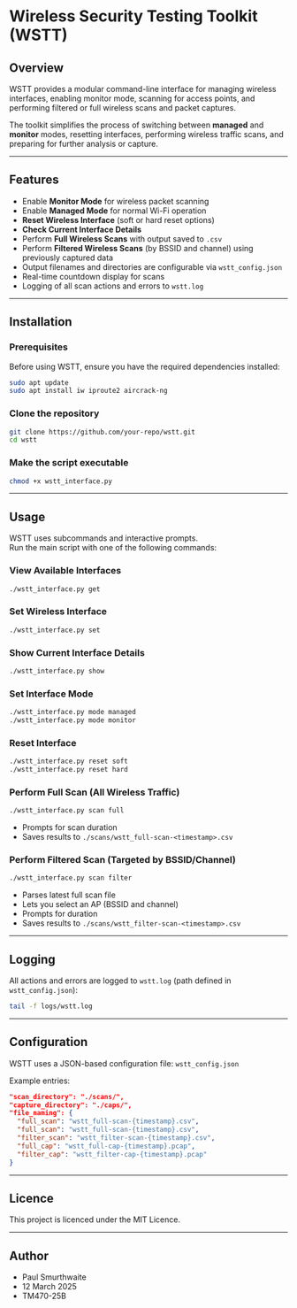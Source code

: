 # Wireless Security Testing Toolkit (WSTT)

## **Overview**
WSTT provides a modular command-line interface for managing wireless interfaces, enabling monitor mode, scanning for access points, and performing filtered or full wireless scans and packet captures.

The toolkit simplifies the process of switching between **managed** and **monitor** modes, resetting interfaces, performing wireless traffic scans, and preparing for further analysis or capture.

---

## **Features**
- Enable **Monitor Mode** for wireless packet scanning  
- Enable **Managed Mode** for normal Wi-Fi operation  
- **Reset Wireless Interface** (soft or hard reset options)  
- **Check Current Interface Details**  
- Perform **Full Wireless Scans** with output saved to `.csv`  
- Perform **Filtered Wireless Scans** (by BSSID and channel) using previously captured data  
- Output filenames and directories are configurable via `wstt_config.json`  
- Real-time countdown display for scans  
- Logging of all scan actions and errors to `wstt.log`

---

## **Installation**
### **Prerequisites**
Before using WSTT, ensure you have the required dependencies installed:
```bash
sudo apt update
sudo apt install iw iproute2 aircrack-ng
```

### Clone the repository
```bash
git clone https://github.com/your-repo/wstt.git
cd wstt
```

### Make the script executable
```bash
chmod +x wstt_interface.py
```

---

## **Usage**
WSTT uses subcommands and interactive prompts.  
Run the main script with one of the following commands:

### View Available Interfaces
```bash
./wstt_interface.py get
```

### Set Wireless Interface
```bash
./wstt_interface.py set
```

### Show Current Interface Details
```bash
./wstt_interface.py show
```

### Set Interface Mode
```bash
./wstt_interface.py mode managed
./wstt_interface.py mode monitor
```

### Reset Interface
```bash
./wstt_interface.py reset soft
./wstt_interface.py reset hard
```

### Perform Full Scan (All Wireless Traffic)
```bash
./wstt_interface.py scan full
```
- Prompts for scan duration
- Saves results to `./scans/wstt_full-scan-<timestamp>.csv`

### Perform Filtered Scan (Targeted by BSSID/Channel)
```bash
./wstt_interface.py scan filter
```
- Parses latest full scan file
- Lets you select an AP (BSSID and channel)
- Prompts for duration
- Saves results to `./scans/wstt_filter-scan-<timestamp>.csv`

---

## **Logging**
All actions and errors are logged to `wstt.log` (path defined in `wstt_config.json`):
```bash
tail -f logs/wstt.log
```

---

## **Configuration**
WSTT uses a JSON-based configuration file: `wstt_config.json`

Example entries:
```json
"scan_directory": "./scans/",
"capture_directory": "./caps/",
"file_naming": {
  "full_scan": "wstt_full-scan-{timestamp}.csv",
  "full_scan": "wstt_full-scan-{timestamp}.csv",
  "filter_scan": "wstt_filter-scan-{timestamp}.csv",
  "full_cap": "wstt_full-cap-{timestamp}.pcap",
  "filter_cap": "wstt_filter-cap-{timestamp}.pcap"
}
```

---

## **Licence**
This project is licenced under the MIT Licence.

---

## **Author**
- Paul Smurthwaite  
- 12 March 2025  
- TM470-25B
